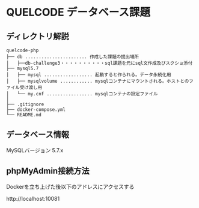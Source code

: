 # QUELCODE データベース課題

## ディレクトリ解説

```
quelcode-php
├── db ....................... 作成した課題の提出場所
│   ├──db-challenge3・・・・・・・・・・sql課題を元にsql文作成及びスクショ添付
├── mysql5.7
│   ├── mysql .................. 起動すると作られる。データ永続化用
│   ├── mysqlvolume ............ mysqlコンテナにマウントされる。ホストとのファイル受け渡し用
│   └── my.cnf ................. mysqlコンテナの設定ファイル
│  
├── .gitignore
├── docker-compose.yml
└── README.md
```

## データベース情報
MySQLバージョン 5.7.x

## phpMyAdmin接続方法

Dockerを立ち上げた後以下のアドレスにアクセスする

http://localhost:10081
